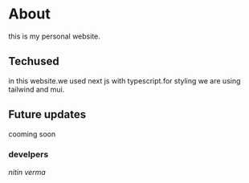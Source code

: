 # About
this is my personal website.


## Techused
in this website.we used next js with typescript.for styling we are using tailwind and mui.

## Future updates
cooming soon

### develpers

*nitin verma*
